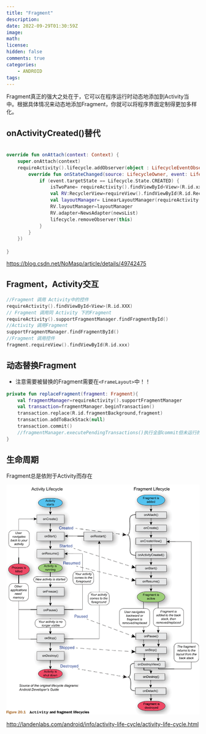 ```yaml
---
title: "Fragment"
description: 
date: 2022-09-29T01:30:59Z
image: 
math: 
license: 
hidden: false
comments: true
categories:
    - ANDROID
tags:
---
```


Fragment真正的强大之处在于，它可以在程序运行时动态地添加到Activity当中。根据具体情况来动态地添加Fragment，你就可以将程序界面定制得更加多样化。

## onActivityCreated()替代

```kotlin

override fun onAttach(context: Context) {
    super.onAttach(context)
    requireActivity().lifecycle.addObserver(object : LifecycleEventObserver {
        override fun onStateChanged(source: LifecycleOwner, event: Lifecycle.Event) {
            if (event.targetState == Lifecycle.State.CREATED) {
                isTwoPane= requireActivity().findViewById<View>(R.id.xxx)!=null
                val RV:RecyclerView=requireView().findViewById(R.id.RecyclerView)
                val layoutManager= LinearLayoutManager(requireActivity())
                RV.layoutManager=layoutManager
                RV.adapter=NewsAdapter(newsList)
                lifecycle.removeObserver(this)
            }
        }
    })

}
```

https://blog.csdn.net/NoMasp/article/details/49742475



## Fragment，Activity交互

```kotlin
//Fragment 调用 Activity中的控件
requireActivity().findViewById<View>(R.id.XXX)
// Fragment 调用同 Activity 下的Fragment
requireActivity().supportFragmentManager.findFragmentById()
//Activity 调用Fragment
supportFragmentManager.findFragmentById()
//Fragment 调用控件
fragment.requireView().findViewById(R.id.xxx)
```



##  动态替换Fragment

- 注意需要被替换的Fragment需要在`<FrameLayout>`中！！

```kotlin
private fun replaceFragment(fragment: Fragment){
    val fragmentManager=requireActivity().supportFragmentManager
    val transaction=fragmentManager.beginTransaction()
    transaction.replace(R.id.fragmentBackground,fragment)
    transaction.addToBackStack(null)
    transaction.commit()
    //fragmentManager.executePendingTransactions()执行全部commit但未运行的transaction
}
```



## 生命周期
Fragment总是依附于Activity而存在

![0f68a45da20132b0d48f726ab909e920.png](0f68a45da20132b0d48f726ab909e920.png)

http://landenlabs.com/android/info/activity-life-cycle/activity-life-cycle.html




